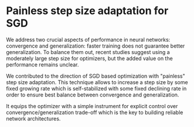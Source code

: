 # Painless step size adaptation for SGD

We address two crucial aspects of performance in neural networks: convergence and generalization: faster training does not guarantee better generalization. To balance them out, recent studies suggest using a moderately large step size for optimizers, but the added value on the performance remains unclear.

We contributed to the direction of SGD based optimization with "painless" step size adaptation. This technique allows to increase a step size by some fixed growing rate which is self-stabilized with some fixed declining rate in order to ensure best balance between convergence and generalization.

It equips the optimizer with a simple instrument for explicit control over convergence/generalization trade-off which is the key to building reliable network architectures.
